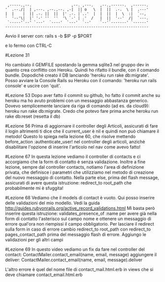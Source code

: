 
     ,-----.,--.                  ,--. ,---.   ,--.,------.  ,------.
    '  .--./|  | ,---. ,--.,--. ,-|  || o   \  |  ||  .-.  \ |  .---'
    |  |    |  || .-. ||  ||  |' .-. |`..'  |  |  ||  |  \  :|  `--, 
    '  '--'\|  |' '-' ''  ''  '\ `-' | .'  /   |  ||  '--'  /|  `---.
     `-----'`--' `---'  `----'  `---'  `--'    `--'`-------' `------'
    ----------------------------------------------------------------- 

Avvio il server con:
rails s -b $IP -p $PORT

e lo fermo con CTRL-C

#Lezione 31

Ho cambiato il GEMFILE spostando la gemma sqlite3 nel gruppo dev in quanto crea
conflitto con Heroku.
Quindi ho rifatto il bundle, con il comando bundle. Dopodichè creato il DB
lanciando 'heroku run rake db:migrate'.
Posso avviare la Console Rails su Heroku con il comando: 'heroku run rails console'
e uscire con 'quit'.

#Lezione 53
Dopo aver fatto il commit su github, ho fatto il commit anche su heroku ma 
ho avuto problemi con un messaggio abbastanza generico. Dovevo semplicemente
lanciare da riga di comando (ad es. da cloud9): heroku run rake db:migrate.
Credo che potevo fare prima anche heroku run rake db:reset (resetta il db)

#Lezione 56
Prima di aggiornare il controller degli Articoli, assicurati di fare il login
altrimenti ti dice che il current_user è nil e quindi non può chiamare il metodo!
Questo lo spiega nella lezione 60, che risolve mettendo before_action :authenticate_user!
nel controller degli articoli, anzichè disabilitare l'opzione di inserire l'articolo
nel nav come avevo fatto!

#Lezione 67
In questa lezione vediamo il controller di contacts e ci accorgiamo che la form
di contatto è senza validazione. Inoltre a fine lezione, sempre dal controller
contacts, notiamo l'area di definizione privata, che definisce i parametri che
utilizziamo nel metodo di creazione del nuovo messaggio di contatto.
Nella parte else, prima del flash message, assicurati di avere questa istruzione:
redirect_to root_path
che probabilmente mi è sfuggita!

#Lezione 68
Vediamo che il models di contact è vuoto. Qui posso inserire delle validazioni
del mio modello. 
Vedi la guida http://guides.rubyonrails.org/active_record_validations.html
Mi basta però inserire questa istruzione:
validates_presence_of :name
per avere già nella form di contatto l'asterisco sul campo nome e ottenere un
messaggio di errore qual'ora non riempissi il campo obbligatorio.
Per lasciare il redirect sulla form in caso di errore cambio
redirect_to root_path
con
redirect_to pages_contact_path
prima del messaggio flash di errore.
Aggiungo le validazioni per gli altri campi

#Lezione 69
In questo video vediamo un fix da fare nel controller del contact:
ContactMailer.contact_email(name, email, message)
aggiungere il deliver:
ContactMailer.contact_email(name, email, message).deliver

L'altro errore è quel del nome file di contact_mail.html.erb in views che si
deve chiamare contact_email.html.erb